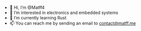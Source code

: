 - 👋 Hi, I’m @Matff4
- 👀 I’m interested in electronics and embedded systems
- 🌱 I’m currently learning Rust
- 📫 You can reach me by sending an email to contact@matff.me

<!---
Matff4/Matff4 is a ✨ special ✨ repository because its `README.md` (this file) appears on your GitHub profile.
You can click the Preview link to take a look at your changes.
--->
